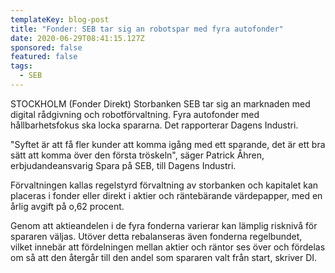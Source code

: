```yaml
---
templateKey: blog-post
title: "Fonder: SEB tar sig an robotspar med fyra autofonder"
date: 2020-06-29T08:41:15.127Z
sponsored: false
featured: false
tags:
  - SEB
---
```

STOCKHOLM (Fonder Direkt) Storbanken SEB tar sig an marknaden med digital rådgivning och robotförvaltning. Fyra autofonder med hållbarhetsfokus ska locka spararna. Det rapporterar Dagens Industri.

"Syftet är att få fler kunder att komma igång med ett sparande, det är ett bra sätt att komma över den första tröskeln", säger Patrick Åhren, erbjudandeansvarig Spara på SEB, till Dagens Industri.

Förvaltningen kallas regelstyrd förvaltning av storbanken och kapitalet kan placeras i fonder eller direkt i aktier och räntebärande värdepapper, med en årlig avgift på o,62 procent.

Genom att aktieandelen i de fyra fonderna varierar kan lämplig risknivå för spararen väljas. Utöver detta rebalanseras även fonderna regelbundet, vilket innebär att fördelningen mellan aktier och räntor ses över och fördelas om så att den återgår till den andel som spararen valt från start, skriver DI.